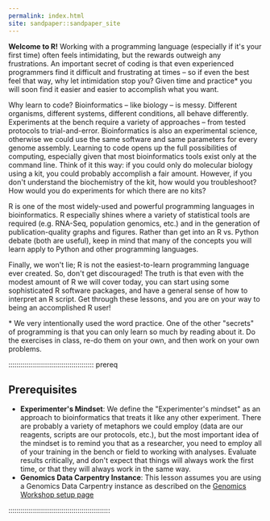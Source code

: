```yaml
---
permalink: index.html
site: sandpaper::sandpaper_site
---
```


**Welcome to R!** Working with a programming language (especially if it's your
first time) often feels intimidating, but the rewards outweigh any frustrations.
An important secret of coding is that even experienced programmers find it
difficult and frustrating at times – so if even the best feel that way, why let
intimidation stop you? Given time and practice\* you will soon find it easier
and easier to accomplish what you want.

Why learn to code? Bioinformatics – like biology – is messy. Different
organisms, different systems, different conditions, all behave differently.
Experiments at the bench require a variety of approaches – from tested protocols
to trial-and-error. Bioinformatics is also an experimental science, otherwise we
could use the same software and same parameters for every genome assembly.
Learning to code opens up the full possibilities of computing, especially given
that most bioinformatics tools exist only at the command line. Think of it this
way: if you could only do molecular biology using a kit, you could probably
accomplish a fair amount. However, if you don't understand the biochemistry of
the kit, how would you troubleshoot? How would you do experiments for which
there are no kits?

R is one of the most widely-used and powerful programming languages in
bioinformatics. R especially shines where a variety of statistical tools are
required (e.g. RNA-Seq, population genomics, etc.) and in the generation of
publication-quality graphs and figures. Rather than get into an R vs. Python
debate (both are useful), keep in mind that many of the concepts you will learn
apply to Python and other programming languages.

Finally, we won't lie; R is not the easiest-to-learn programming language ever
created. So, don't get discouraged! The truth is that even with the modest
amount of R we will cover today, you can start using some sophisticated R
software packages, and have a general sense of how to interpret an R script.
Get through these lessons, and you are on your way to being an accomplished R
user!

\* We very intentionally used the word practice. One of the other "secrets" of
programming is that you can only learn so much by reading about it. Do the
exercises in class, re-do them on your own, and then work on your own problems.

::::::::::::::::::::::::::::::::::::::::::  prereq

## Prerequisites

- **Experimenter's Mindset**: We define the "Experimenter's mindset" as an
  approach to bioinformatics that treats it like any other experiment. There
  are probably a variety of metaphors we could employ (data are our
  reagents, scripts are our protocols, etc.), but the most important idea of
  the mindset is to remind you that as a researcher, you need to employ all
  of your training in the bench or field to working with analyses. Evaluate
  results critically, and don't expect that things will always work the first
  time, or that they will always work in the same way.
- **Genomics Data Carpentry Instance**: This lesson assumes you are using a
  Genomics Data Carpentry instance as described on the
  [Genomics Workshop setup page](https://www.datacarpentry.org/genomics-workshop/setup.html)
  

::::::::::::::::::::::::::::::::::::::::::::::::::


